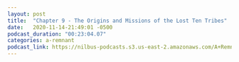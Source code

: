 ```yaml
---
layout: post
title:  "Chapter 9 - The Origins and Missions of the Lost Ten Tribes"
date:   2020-11-14-21:49:01 -0500
podcast_duration: "00:23:04.07"
categories: a-remnant
podcast_link: https://nilbus-podcasts.s3.us-east-2.amazonaws.com/A+Remnant+Shall+Return/09+-+Chapter+Nine+-+The+Origins+and+Missions+of+the+Lost+Ten+Tribes.mp3
---
```

